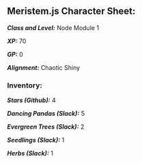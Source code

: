 ## Meristem.js Character Sheet:

**_Class and Level:_** Node Module 1

**_XP:_** 70

**_GP:_** 0

**_Alignment:_** Chaotic Shiny

### Inventory:

**_Stars (Github):_** 4

**_Dancing Pandas (Slack):_** 5

**_Evergreen Trees (Slack):_** 2

**_Seedlings (Slack):_** 1

**_Herbs (Slack):_** 1
